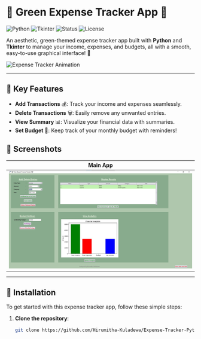 # 💸 Green Expense Tracker App 💸
![Python](https://img.shields.io/badge/Python-3.x-blue.svg?style=for-the-badge&logo=python)
![Tkinter](https://img.shields.io/badge/Tkinter-UI%20Library-4CAF50.svg?style=for-the-badge&logo=python)
![Status](https://img.shields.io/badge/Status-Active-green?style=for-the-badge)
![License](https://img.shields.io/badge/License-MIT-yellow?style=for-the-badge)

An aesthetic, green-themed expense tracker app built with **Python** and **Tkinter** to manage your income, expenses, and budgets, all with a smooth, easy-to-use graphical interface! 🌱

![Expense Tracker Animation](https://media.giphy.com/media/l0HlBO7eyXzSZkJri/giphy.gif)

---

## 🌟 Key Features

- **Add Transactions** 💰: Track your income and expenses seamlessly.
- **Delete Transactions** 🗑️: Easily remove any unwanted entries.
- **View Summary** 📊: Visualize your financial data with summaries.
- **Set Budget** 🎯: Keep track of your monthly budget with reminders!

## 📸 Screenshots

| **Main App** |
|---------------------|
| ![App ScreenShot](Screenshot.jpg)|

---

## 🚀 Installation

To get started with this expense tracker app, follow these simple steps:

1. **Clone the repository**:
   ```bash
   git clone https://github.com/Hirumitha-Kuladewa/Expense-Tracker-Python.git
